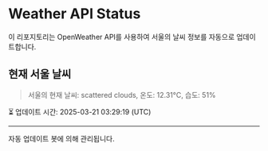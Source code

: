 
# Weather API Status

이 리포지토리는 OpenWeather API를 사용하여 서울의 날씨 정보를 자동으로 업데이트합니다.

## 현재 서울 날씨
> 서울의 현재 날씨: scattered clouds, 온도: 12.31°C, 습도: 51%

⏳ 업데이트 시간: 2025-03-21 03:29:19 (UTC)

---
자동 업데이트 봇에 의해 관리됩니다.
